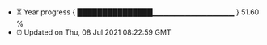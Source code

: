 - ⏳ Year progress { ███████████████▁▁▁▁▁▁▁▁▁▁▁▁▁▁▁ } 51.60 %
- ⏰ Updated on Thu, 08 Jul 2021 08:22:59 GMT


